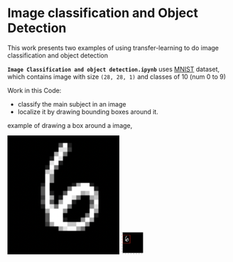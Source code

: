 # Image classification and Object Detection

This work presents two examples of using transfer-learning to do image classification and object detection

**`Image Classification and object detection.ipynb`** uses [MNIST](http://yann.lecun.com/exdb/mnist/) dataset, which contains image with size `(28, 28, 1)` and classes of 10 (num 0 to 9)

Work in this Code:
- classify the main subject in an image
- localize it by drawing bounding boxes around it.

example of drawing a box around a image, 

<img src='original_num.png'>
<img src='boudning_box_num.png', width="50", height="50">
